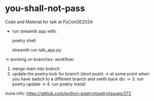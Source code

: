 # you-shall-not-pass
Code and Material for talk at PyConDE2024:

- run streamlit app with:

    poetry shell

    streamlit run talk_app.py

-> working on branches:
workflow:
1. merge main into branch
2. update the poetry.lock for branch (dont push)
-> at some point when you have switch to a different branch and swith back do:
-> 3. run poetry update
-> 4. run poetry install

more info: https://github.com/python-poetry/poetry/issues/272



